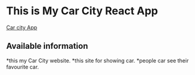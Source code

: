 # This is My Car City React App

[Car city App](https://agitated-archimedes-b880fd.netlify.app)

## Available information

*this my Car City website.
*this site for showing car.
\*people car see their favourite car.
